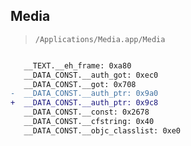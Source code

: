 ## Media

> `/Applications/Media.app/Media`

```diff

   __TEXT.__eh_frame: 0xa80
   __DATA_CONST.__auth_got: 0xec0
   __DATA_CONST.__got: 0x708
-  __DATA_CONST.__auth_ptr: 0x9a0
+  __DATA_CONST.__auth_ptr: 0x9c8
   __DATA_CONST.__const: 0x2678
   __DATA_CONST.__cfstring: 0x40
   __DATA_CONST.__objc_classlist: 0xe0

```
